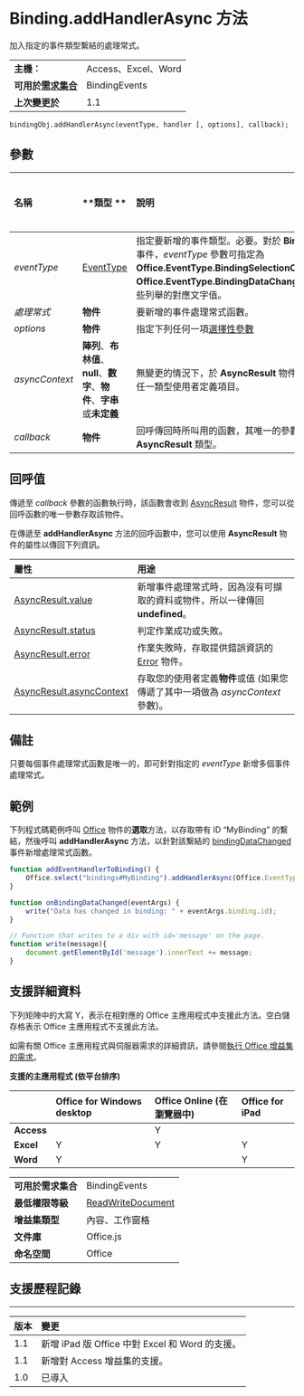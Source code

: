 
# Binding.addHandlerAsync 方法
加入指定的事件類型繫結的處理常式。

|||
|:-----|:-----|
|**主機︰**|Access、Excel、Word|
|**可用於[需求集合](../../docs/overview/specify-office-hosts-and-api-requirements.md)**|BindingEvents|
|**上次變更於**|1.1|

```
bindingObj.addHandlerAsync(eventType, handler [, options], callback);
```


## 參數



|**名稱**|**類型	**|**說明**|**支援附註**|
|:-----|:-----|:-----|:-----|
| _eventType_|[EventType](../../reference/shared/eventtype-enumeration.md)|指定要新增的事件類型。必要。對於 **Binding** 物件事件，_eventType_ 參數可指定為 **Office.EventType.BindingSelectionChanged**、**Office.EventType.BindingDataChanged**，或這些列舉的對應文字值。||
| _處理常式_|**物件**|要新增的事件處理常式函數。||
| _options_|**物件**|指定下列任何一項[選擇性參數](../../docs/develop/asynchronous-programming-in-office-add-ins.md#passing-optional-parameters-to-asynchronous-methods)||
| _asyncContext_|**陣列**、**布林值**、**null**、**數字**、**物件**、**字串**或**未定義**|無變更的情況下，於 **AsyncResult** 物件中傳回的任一類型使用者定義項目。||
| _callback_|**物件**|回呼傳回時所叫用的函數，其唯一的參數為 **AsyncResult** 類型。||

## 回呼值

傳遞至 _callback_ 參數的函數執行時，該函數會收到 [AsyncResult](../../reference/shared/asyncresult.md) 物件，您可以從回呼函數的唯一參數存取該物件。

在傳遞至 **addHandlerAsync** 方法的回呼函數中，您可以使用 **AsyncResult** 物件的屬性以傳回下列資訊。



|**屬性**|**用途**|
|:-----|:-----|
|[AsyncResult.value](../../reference/shared/asyncresult.value.md)|新增事件處理常式時，因為沒有可擷取的資料或物件，所以一律傳回  **undefined**。|
|[AsyncResult.status](../../reference/shared/asyncresult.status.md)|判定作業成功或失敗。|
|[AsyncResult.error](../../reference/shared/asyncresult.error.md)|作業失敗時，存取提供錯誤資訊的 [Error](../../reference/shared/error.md) 物件。|
|[AsyncResult.asyncContext](../../reference/shared/asyncresult.asynccontext.md)|存取您的使用者定義**物件**或值 (如果您傳遞了其中一項做為 _asyncContext_ 參數)。|

## 備註

只要每個事件處理常式函數是唯一的，即可針對指定的 _eventType_ 新增多個事件處理常式。


## 範例

下列程式碼範例呼叫 [Office](../../reference/shared/office.select.md) 物件的**選取**方法，以存取帶有 ID “MyBinding” 的繫結，然後呼叫 **addHandlerAsync** 方法，以針對該繫結的 [bindingDataChanged](../../reference/shared/binding.bindingdatachangedevent.md) 事件新增處理常式函數。


```js
function addEventHandlerToBinding() {
    Office.select("bindings#MyBinding").addHandlerAsync(Office.EventType.BindingDataChanged, onBindingDataChanged);
}

function onBindingDataChanged(eventArgs) {
    write("Data has changed in binding: " + eventArgs.binding.id);
}

// Function that writes to a div with id='message' on the page.
function write(message){
    document.getElementById('message').innerText += message; 
}
```




## 支援詳細資料


下列矩陣中的大寫 Y，表示在相對應的 Office 主應用程式中支援此方法。空白儲存格表示 Office 主應用程式不支援此方法。

如需有關 Office 主應用程式與伺服器需求的詳細資訊，請參閱[執行 Office 增益集的需求](../../docs/overview/requirements-for-running-office-add-ins.md)。


**支援的主應用程式 (依平台排序)**


||**Office for Windows desktop**|**Office Online (在瀏覽器中)**|**Office for iPad**|
|:-----|:-----|:-----|:-----|
|**Access**||Y||
|**Excel**|Y|Y|Y|
|**Word**|Y||Y|

|||
|:-----|:-----|
|**可用於需求集合**|BindingEvents|
|**最低權限等級**|[ReadWriteDocument](../../docs/develop/requesting-permissions-for-api-use-in-content-and-task-pane-add-ins.md)|
|**增益集類型**|內容、工作窗格|
|**文件庫**|Office.js|
|**命名空間**|Office|

## 支援歷程記錄



****


|**版本**|**變更**|
|:-----|:-----|
|1.1|新增 iPad 版 Office 中對 Excel 和 Word 的支援。|
|1.1|新增對 Access 增益集的支援。|
|1.0|已導入|
